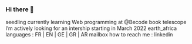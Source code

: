 ### Hi there 👋

seedling currently learning Web programming at @Becode book
telescope I’m actively looking for an intership starting in March 2022
earth_africa languages : FR | EN | GE | GR | AR
mailbox how to reach me : linkedin
